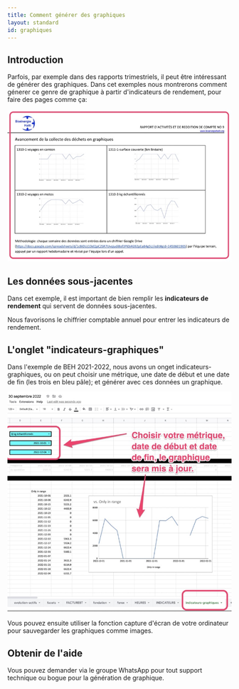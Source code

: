 ```yaml
---
title: Comment générer des graphiques
layout: standard
id: graphiques
---
```


Introduction
-----

Parfois, par exemple dans des rapports trimestriels, il peut être intéressant de générer des graphiques. Dans cet exemples nous montrerons comment génerer ce genre de graphique à partir d'indicateurs de rendement, pour faire des pages comme ça:

<img src="charte-page-de-rapport.jpg" alt="Page de rapport incluant des graphiques" />

Les données sous-jacentes
-----

Dans cet exemple, il est important de bien remplir les **indicateurs de rendement** qui servent de données sous-jacentes.

Nous favorisons le chiffrier comptable annuel pour entrer les indicateurs de rendement.

L'onglet "indicateurs-graphiques"
-----

Dans l'exemple de BEH 2021-2022, nous avons un onget indicateurs-graphiques, ou on peut choisir une métrique, une date de début et une date de fin (les trois en bleu pâle); et générer avec ces données un graphique.

<img src="generer-un-graphique.jpg" alt="Comment générer un graphique sur Google Sheets" />

Vous pouvez ensuite utiliser la fonction capture d'écran de votre ordinateur pour sauvegarder les graphiques comme images.

Obtenir de l'aide
-----

Vous pouvez demander via le groupe WhatsApp pour tout support technique ou bogue pour la génération de graphique.
